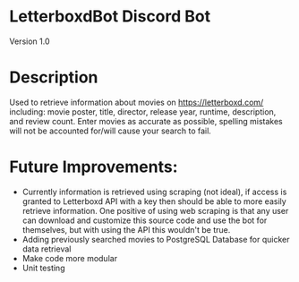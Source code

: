 # LetterboxdBot Discord Bot
Version 1.0

# Description
Used to retrieve information about movies on https://letterboxd.com/ including: movie poster, title, director, release year, runtime, description, and review count. Enter movies as accurate as possible, spelling mistakes will not be accounted for/will cause your search to fail.


# Future Improvements:
- Currently information is retrieved using scraping (not ideal), if access is granted to Letterboxd API with a key then should be able to more easily retrieve information. One positive of using web scraping is that any user can download and customize this source code and use the bot for themselves, but with using the API this wouldn't be true.
- Adding previously searched movies to PostgreSQL Database for quicker data retrieval
- Make code more modular
- Unit testing
